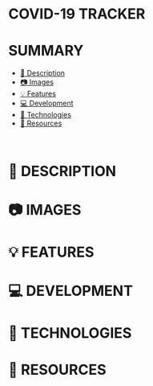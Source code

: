 # COVID-19 TRACKER

# SUMMARY
 - <a href="#page_with_curl-description"> :page_with_curl: Description</a>
 - <a href="#camera-images"> :camera: Images</a>
 - <a href="#bulb-features"> :bulb: Features</a>
 - <a href="#computer-development">:computer: Development</a>
 - <a href="#rocket-technologies">:rocket: Technologies</a>
 - <a href="#mag_right-resources">:mag_right: Resources</a>
<br>


# :page_with_curl: DESCRIPTION


# :camera: IMAGES

# :bulb: FEATURES

# :computer: DEVELOPMENT

# :rocket: TECHNOLOGIES

# :mag_right: RESOURCES